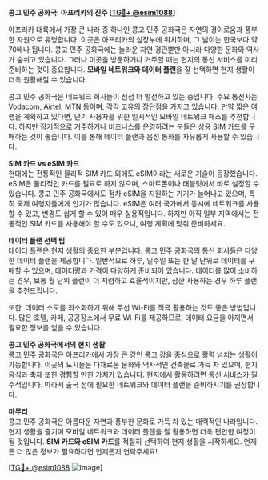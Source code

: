 **콩고 민주 공화국: 아프리카의 진주 [[TG💪+ @esim1088](https://t.me/s/esim1088)]**

아프리카 대륙에서 가장 큰 나라 중 하나인 콩고 민주 공화국은 자연의 경이로움과 풍부한 자원으로 유명합니다. 이곳은 아프리카의 심장부에 위치하며, 그 넓이는 한국보다 약 70배나 됩니다. 콩고 민주 공화국에는 놀라운 자연 경관뿐만 아니라 다양한 문화와 역사가 숨쉬고 있습니다. 그러나 이곳을 방문하거나 거주할 때는 현지의 통신 서비스를 미리 준비하는 것이 중요합니다. **모바일 네트워크와 데이터 플랜**을 잘 선택하면 현지 생활이 더욱 원활해질 수 있습니다.

콩고 민주 공화국은 네트워크 회사들이 점점 더 발전하고 있는 중입니다. 주요 통신사는 Vodacom, Airtel, MTN 등이며, 각각 고유의 장단점을 가지고 있습니다. 만약 짧은 여행을 계획하고 있다면, 단기 사용자를 위한 일시적인 모바일 네트워크 패스를 추천합니다. 하지만 장기적으로 거주하거나 비즈니스를 운영하려는 분들은 상용 SIM 카드를 구매하는 것이 좋습니다. 이를 통해 데이터 플랜과 음성 통화를 자유롭게 사용할 수 있습니다.

**SIM 카드 vs eSIM 카드**  
현대에는 전통적인 물리적 SIM 카드 외에도 eSIM이라는 새로운 기술이 등장했습니다. eSIM은 물리적인 카드를 필요로 하지 않으며, 스마트폰이나 태블릿에서 바로 설정할 수 있습니다. 콩고 민주 공화국에서도 점차 eSIM을 지원하는 기기가 늘어나고 있으며, 특히 국제 여행자들에게 인기가 많습니다. eSIM은 여러 국가에서 동시에 네트워크를 사용할 수 있고, 변경도 쉽게 할 수 있어 매우 실용적입니다. 하지만 아직 일부 지역에서는 전통적인 SIM 카드를 사용해야 할 수도 있으니, 여행 계획에 맞춰 준비하세요.

**데이터 플랜 선택 팁**  
데이터 플랜은 현지 생활의 중요한 부분입니다. 콩고 민주 공화국의 통신 회사들은 다양한 데이터 플랜을 제공합니다. 일반적으로 하루, 일주일 또는 한 달 단위로 데이터를 구매할 수 있으며, 데이터량과 가격이 다양하게 준비되어 있습니다. 데이터를 많이 소비하는 경우, 보통 월 단위 플랜이 더 저렴하고 효율적이지만, 잠깐 사용하는 경우 하루 플랜을 추천드립니다.

또한, 데이터 소모를 최소화하기 위해 무선 Wi-Fi를 적극 활용하는 것도 좋은 방법입니다. 많은 호텔, 카페, 공공장소에서 무료 Wi-Fi를 제공하므로, 데이터 요금을 아끼면서 필요한 정보를 얻을 수 있습니다.

**콩고 민주 공화국에서의 현지 생활**  
콩고 민주 공화국은 아프리카에서 가장 큰 강인 콩고 강을 중심으로 활력 넘치는 생활이 가능합니다. 이곳의 도시들은 다채로운 문화와 역사적인 건축물로 가득 차 있으며, 현지 음식과 축제 또한 경험할 만한 가치가 있습니다. 현지에서 활동하려면 통신 서비스가 필수적입니다. 따라서 출국 전에 필요한 네트워크와 데이터 플랜을 준비하시기를 권장합니다.

**마무리**  
콩고 민주 공화국은 아름다운 자연과 풍부한 문화로 가득 차 있는 매력적인 나라입니다. 현지 생활을 즐기며 모바일 네트워크와 데이터 플랜을 잘 활용하면 더욱 편안한 여정이 될 것입니다. **SIM 카드와 eSIM 카드**를 적절히 선택하여 현지 생활을 시작하세요. 언제든 더 많은 정보가 필요하다면 언제든지 연락주세요! 

[[TG💪+ @esim1088](https://t.me/s/esim1088) ![Image](https://i.postimg.cc/Y0z9fWf4/image.png)]